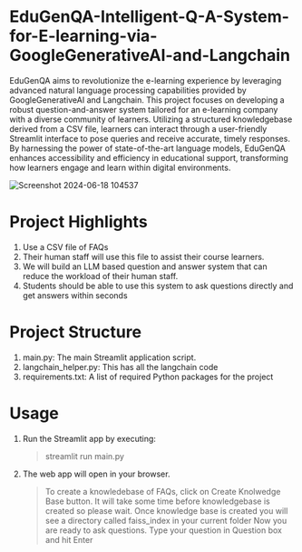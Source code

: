 # EduGenQA-Intelligent-Q-A-System-for-E-learning-via-GoogleGenerativeAI-and-Langchain

EduGenQA aims to revolutionize the e-learning experience by leveraging advanced natural language processing capabilities provided by GoogleGenerativeAI and Langchain. This project focuses on developing a robust question-and-answer system tailored for an e-learning company with a diverse community of learners. Utilizing a structured knowledgebase derived from a CSV file, learners can interact through a user-friendly Streamlit interface to pose queries and receive accurate, timely responses. By harnessing the power of state-of-the-art language models, EduGenQA enhances accessibility and efficiency in educational support, transforming how learners engage and learn within digital environments.


![Screenshot 2024-06-18 104537](https://github.com/sushmamareddy/EduGenQA-Intelligent-Q-A-System-for-E-learning-via-GoogleGenerativeAI-and-Langchain/assets/36449873/6bc84b69-3580-4c3b-9fbd-9c50d52a9a58)

# Project Highlights
1. Use a  CSV file of FAQs
2. Their human staff will use this file to assist their course learners.
3. We will build an LLM based question and answer system that can reduce the workload of their human staff.
4. Students should be able to use this system to ask questions directly and get answers within seconds

# Project Structure
1. main.py: The main Streamlit application script.
2. langchain_helper.py: This has all the langchain code
3. requirements.txt: A list of required Python packages for the project


# Usage
1. Run the Streamlit app by executing:
   > streamlit run main.py
2. The web app will open in your browser.

    > To create a knowledebase of FAQs, click on Create Knolwedge Base button. It will take some time before knowledgebase is created so please wait.
    > Once knowledge base is created you will see a directory called faiss_index in your current folder
    > Now you are ready to ask questions. Type your question in Question box and hit Enter

